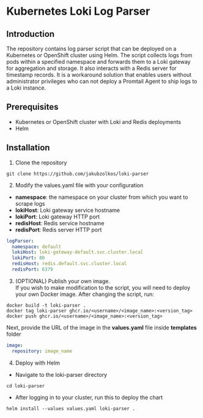 # Kubernetes Loki Log Parser 

## Introduction

The repository contains log parser script that can be deployed on a Kubernetes or OpenShift cluster using Helm. The script collects logs from pods within a specified namespace and forwards them to a Loki gateway for aggregation and storage. It also interacts with a Redis server for timestamp records. It is a workaround solution that enables users without administrator privileges who can not deploy a Promtail Agent to ship logs to a Loki instance. 

## Prerequisites

- Kubernetes or OpenShift cluster with Loki and Redis deployments
- Helm 

## Installation

1. Clone the repository
```
git clone https://github.com/jakubzolkos/loki-parser
```
2. Modify the values.yaml file with your configuration
- **namespace**: the namespace on your cluster from which you want to scrape logs
- **lokiHost**: Loki gateway service hostname
- **lokiPort**: Loki gateway HTTP port
- **redisHost**: Redis service hostname
- **redisPort**: Redis server HTTP port
```yaml
logParser:
  namespace: default
  lokiHost: loki-gateway-default.svc.cluster.local
  lokiPort: 80
  redisHost: redis.default.svc.cluster.local
  redisPort: 6379

```
3. (OPTIONAL) Publish your own image. <br>
If you wish to make modification to the script, you will need to deploy your own Docker image. After changing the script, run:
```
docker build -t loki-parser .
docker tag loki-parser ghcr.io/<username>/<image_name>:<version_tag>
docker push ghcr.io/<username>/<image_name>:<version_tag>
```
Next, provide the URL of the image in the **values.yaml** file inside **templates** folder
```yaml
image:
  repository: image_name
```
4. Deploy with Helm
- Navigate to the loki-parser directory
```
cd loki-parser
```
- After logging in to your cluster, run this to deploy the chart
```
helm install --values values.yaml loki-parser .
```
